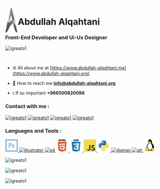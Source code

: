 <img align="left" src="./assets/imgs/myLogoLetterLight.svg" height="90" width="40">
<h1 align="left">Abdullah Alqahtani</h1>
<h3 align="left">Front-End Developer and Ui-Ux Designer</h3>

<p align="left"> <img src="https://komarev.com/ghpvc/?username=igreato1&label=Profile%20views&color=0e75b6&style=flat" alt="igreato1" /> </p>
<p align="left"> <a href="https://twitter.com/igreato1" target="blank"><img src="https://img.shields.io/twitter/follow/igreato1?logo=twitter&style=for-the-badge" alt="" /></a>

- 🌐 All about me at [https://www.abdullah-alqahtani.me](https://www.abdullah-alqahtani.org)

- 💬 How to reach me **info@abdullah-alqahtani.org**

- 📞 If so important **+966500820096**

<h3 align="left">Contact with me :</h3>
<p align="left">
<a href="https://www.behance.net/igreato1" target="blank"><img align="center" src="https://raw.githubusercontent.com/rahuldkjain/github-profile-readme-generator/master/src/images/icons/Social/behance.svg" alt="igreato1" height="30" width="40" /></a>
<a href="https://linkedin.com/in/igreato1" target="blank"><img align="center" src="https://raw.githubusercontent.com/rahuldkjain/github-profile-readme-generator/master/src/images/icons/Social/linked-in-alt.svg" alt="igreato1" height="30" width="40" /></a>
<a href="https://twitter.com/igreato1" target="blank"><img align="center" src="https://raw.githubusercontent.com/rahuldkjain/github-profile-readme-generator/master/src/images/icons/Social/twitter.svg" alt="igreato1" height="30" width="40" /></a>
<a href="https://wa.me/message/NJTOJS37UMU2O1" target="blank"><img align="center" src="https://raw.githubusercontent.com/rahuldkjain/github-profile-readme-generator/master/src/images/icons/Social/whatsapp.svg" alt="igreato1" height="30" width="40" /></a>
</p>

<h3 align="left">Languages and Tools :</h3>
<p align="left"> <a href="https://www.photoshop.com/en" target="_blanck" rel="noreferrer"> <img src="https://raw.githubusercontent.com/devicons/devicon/master/icons/photoshop/photoshop-line.svg" target="_blanck" alt="photoshop" width="40" height="40"/> </a> <a href="https://www.adobe.com/in/products/illustrator.html" target="_blank" rel="noreferrer"> <img src="https://www.vectorlogo.zone/logos/adobe_illustrator/adobe_illustrator-icon.svg" alt="illustrator" width="40" height="40"/> </a> <a href="https://www.adobe.com/products/xd.html" target="_blank" rel="noreferrer"> <img src="https://cdn.worldvectorlogo.com/logos/adobe-xd.svg" alt="xd" width="40" height="40"/> </a> <a href="https://www.w3.org/html/" target="_blank" rel="noreferrer"> <img src="https://raw.githubusercontent.com/devicons/devicon/master/icons/html5/html5-original-wordmark.svg" alt="html5" width="40" height="40"/> </a> <a href="https://www.w3schools.com/css/" target="_blank" rel="noreferrer"> <img src="https://raw.githubusercontent.com/devicons/devicon/master/icons/css3/css3-original-wordmark.svg" alt="css3" width="40" height="40"/> </a> <a href="https://developer.mozilla.org/en-US/docs/Web/JavaScript" target="_blank" rel="noreferrer"> <img src="https://raw.githubusercontent.com/devicons/devicon/master/icons/javascript/javascript-original.svg" alt="javascript" width="40" height="40"/> </a> <a href="https://www.python.org" target="_blank" rel="noreferrer"> <img src="https://raw.githubusercontent.com/devicons/devicon/master/icons/python/python-original.svg" alt="python" width="40" height="40"/> </a> <a href="https://www.djangoproject.com/" target="_blank" rel="noreferrer"> <img src="https://cdn.worldvectorlogo.com/logos/django.svg" alt="django" width="40" height="40"/> </a> <a href="https://git-scm.com/" target="_blank" rel="noreferrer"> <img src="https://www.vectorlogo.zone/logos/git-scm/git-scm-icon.svg" alt="git" width="40" height="40"/> </a> <a href="https://www.linux.org/" target="_blank" rel="noreferrer"> <img src="https://raw.githubusercontent.com/devicons/devicon/master/icons/linux/linux-original.svg" alt="linux" width="40" height="40"/> </a> </p>

<p><img align="center" src="https://github-readme-stats.vercel.app/api/top-langs?username=igreato1&show_icons=true&locale=en&layout=compact" alt="igreato1" /></p>
<p><img align="center" src="https://github-readme-stats.vercel.app/api?username=igreato1&show_icons=true&locale=en" alt="igreato1" /></p>
<p><img align="center" src="https://github-readme-streak-stats.herokuapp.com/?user=igreato1&" alt="igreato1" /></p>

